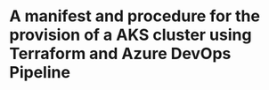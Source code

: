 # A manifest and procedure for the provision of a AKS cluster using Terraform and Azure DevOps Pipeline
